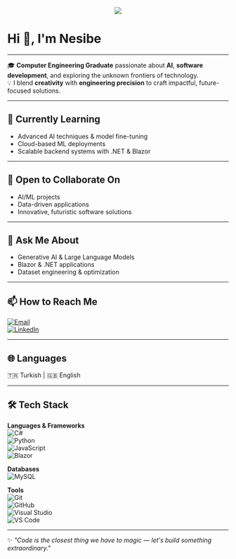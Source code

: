 
<!-- Hareketli Yazı, tek animasyon loop -->
<p align="center">
  <a href="https://github.com/neibe.pekcakar">
    <img src="https://readme-typing-svg.herokuapp.com?font=Fira+Code&size=24&duration=3000&pause=1000&color=58A6FF&center=true&vCenter=true&width=900&lines=Designing+the+future+with+code+and+curiosity.;Somewhere,+something+incredible;is+waiting+to+be+known.;–+Carl+Sagan&repeat=true">
  </a>
</p>



# Hi 👋, I'm Nesibe
---

🎓 **Computer Engineering Graduate** passionate about **AI**, **software development**, and exploring the unknown frontiers of technology.  
💡 I blend **creativity** with **engineering precision** to craft impactful, future-focused solutions.

---

## 🌱 Currently Learning
- Advanced AI techniques & model fine-tuning  
- Cloud-based ML deployments  
- Scalable backend systems with .NET & Blazor  

---

## 🤝 Open to Collaborate On
- AI/ML projects  
- Data-driven applications  
- Innovative, futuristic software solutions  

---

## 💬 Ask Me About
- Generative AI & Large Language Models  
- Blazor & .NET applications  
- Dataset engineering & optimization  

---

## 📫 How to Reach Me
[![Email](https://img.shields.io/badge/Email-D14836?style=flat&logo=gmail&logoColor=white)](mailto:nesibe.pekcakar@gmail.com)  
[![LinkedIn](https://img.shields.io/badge/LinkedIn-0077B5?style=flat&logo=linkedin&logoColor=white)](https://linkedin.com/in/nesibepekcakar)

---

## 🌐 Languages
🇹🇷 Turkish | 🇬🇧 English

---

## 🛠 Tech Stack

**Languages & Frameworks**  
![C#](https://img.shields.io/badge/C%23-239120?style=flat&logo=c-sharp&logoColor=white)  
![Python](https://img.shields.io/badge/Python-3776AB?style=flat&logo=python&logoColor=white)  
![JavaScript](https://img.shields.io/badge/JavaScript-F7DF1E?style=flat&logo=javascript&logoColor=black)  
![Blazor](https://img.shields.io/badge/Blazor-512BD4?style=flat&logo=blazor&logoColor=white)

**Databases**  
![MySQL](https://img.shields.io/badge/MySQL-005C84?style=flat&logo=mysql&logoColor=white)  

**Tools**  
![Git](https://img.shields.io/badge/Git-F05032?style=flat&logo=git&logoColor=white)  
![GitHub](https://img.shields.io/badge/GitHub-181717?style=flat&logo=github&logoColor=white)  
![Visual Studio](https://img.shields.io/badge/Visual%20Studio-5C2D91?style=flat&logo=visualstudio&logoColor=white)  
![VS Code](https://img.shields.io/badge/VS%20Code-007ACC?style=flat&logo=visualstudiocode&logoColor=white)  

---

✨ *"Code is the closest thing we have to magic — let's build something extraordinary."*
